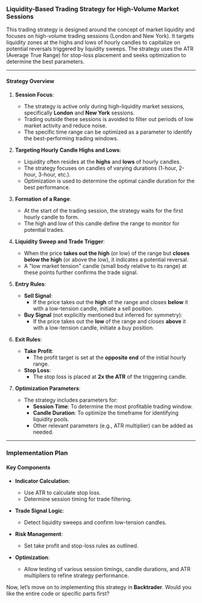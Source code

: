 ### **Liquidity-Based Trading Strategy for High-Volume Market Sessions**

This trading strategy is designed around the concept of market liquidity and focuses on high-volume trading sessions (London and New York). It targets liquidity zones at the highs and lows of hourly candles to capitalize on potential reversals triggered by liquidity sweeps. The strategy uses the ATR (Average True Range) for stop-loss placement and seeks optimization to determine the best parameters.

---

#### **Strategy Overview**

1. **Session Focus**:  
   - The strategy is active only during high-liquidity market sessions, specifically **London** and **New York** sessions.  
   - Trading outside these sessions is avoided to filter out periods of low market activity and reduce noise.  
   - The specific time range can be optimized as a parameter to identify the best-performing trading windows.

2. **Targeting Hourly Candle Highs and Lows**:  
   - Liquidity often resides at the **highs** and **lows** of hourly candles.  
   - The strategy focuses on candles of varying durations (1-hour, 2-hour, 3-hour, etc.).  
   - Optimization is used to determine the optimal candle duration for the best performance.

3. **Formation of a Range**:  
   - At the start of the trading session, the strategy waits for the first hourly candle to form.  
   - The high and low of this candle define the range to monitor for potential trades.

4. **Liquidity Sweep and Trade Trigger**:  
   - When the price **takes out the high** (or low) of the range but **closes below the high** (or above the low), it indicates a potential reversal.  
   - A "low market tension" candle (small body relative to its range) at these points further confirms the trade signal.

5. **Entry Rules**:  
   - **Sell Signal**:  
     - If the price takes out the **high** of the range and closes **below** it with a low-tension candle, initiate a sell position.  
   - **Buy Signal** (not explicitly mentioned but inferred for symmetry):  
     - If the price takes out the **low** of the range and closes **above** it with a low-tension candle, initiate a buy position.

6. **Exit Rules**:  
   - **Take Profit**:  
     - The profit target is set at the **opposite end** of the initial hourly range.  
   - **Stop Loss**:  
     - The stop loss is placed at **2x the ATR** of the triggering candle.  

7. **Optimization Parameters**:  
   - The strategy includes parameters for:  
     - **Session Time**: To determine the most profitable trading window.  
     - **Candle Duration**: To optimize the timeframe for identifying liquidity pools.  
     - Other relevant parameters (e.g., ATR multiplier) can be added as needed.

---

### **Implementation Plan**

#### **Key Components**
- **Indicator Calculation**:  
  - Use ATR to calculate stop loss.  
  - Determine session timing for trade filtering.  

- **Trade Signal Logic**:  
  - Detect liquidity sweeps and confirm low-tension candles.  

- **Risk Management**:  
  - Set take profit and stop-loss rules as outlined.  

- **Optimization**:  
  - Allow testing of various session timings, candle durations, and ATR multipliers to refine strategy performance.

Now, let’s move on to implementing this strategy in **Backtrader**. Would you like the entire code or specific parts first?